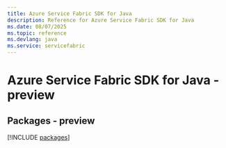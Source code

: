 ```yaml
---
title: Azure Service Fabric SDK for Java
description: Reference for Azure Service Fabric SDK for Java
ms.date: 08/07/2025
ms.topic: reference
ms.devlang: java
ms.service: servicefabric
---
```

# Azure Service Fabric SDK for Java - preview
## Packages - preview
[!INCLUDE [packages](service-fabric-index.md)]